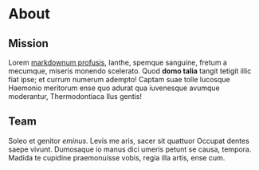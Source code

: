 # About

## Mission

Lorem [markdownum profusis](http://et.io/nix.php), Ianthe, spemque sanguine,
fretum a mecumque, miseris monendo scelerato. Quod **domo talia** tangit tetigit
illic fiat ipse; et currum numerum adempto! Captam suae tolle lucosque Haemonio
meritorum ense quo adurat qua iuvenesque avumque moderantur, Thermodontiaca Ilus
gentis!

## Team

Soleo et genitor *eminus*. Levis me aris, sacer sit quattuor Occupat dentes
saepe vivunt. Dumosaque io manus dici umeris petunt se causa, tempora. Madida te
cupidine praemonuisse vobis, regia illa artis, ense cum.
